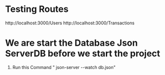 # Testing  Routes 
   http://localhost:3000/Users
  http://localhost:3000/Transactions

# We are start the Database Json ServerDB before we start the project
1. Run this Command " json-server --watch db.json"


